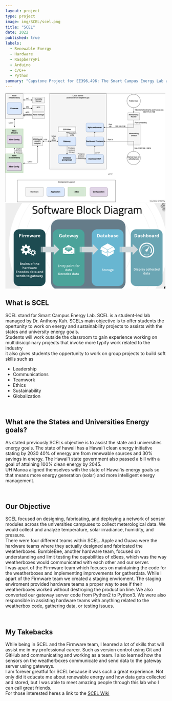 ```yaml
---
layout: project
type: project
image: img/SCEL/scel.png
title: "SCEL"
date: 2022
published: true
labels:
  - Renewable Energy
  - Hardware
  - RaspberryPi
  - Arduino
  - C/C++
  - Python
summary: "Capstone Project for EE396,496: The Smart Campus Energy Lab at UH Manoa is a student-led lab that strives to be a welcoming and open place of learning for undergraduate and graduate students alike, fostering and developing technical skills such as software engineering, circuit design and machine learning. In addition to technical skills, SCEL also focuses on developing “soft” skills such as communication, teamwork, project management and leadership. "
---
```


<div class="text-center p-4">
  <img width="500px" src="../img/SCEL/blockdiagram.png" class="img-thumbnail" >
  <img width="500px" src="../img/SCEL/softwareblock.png" class="img-thumbnail" >
</div>

<h2> What is SCEL </h2>

SCEL stand for Smart Campus Energy Lab. SCEL is a student-led lab managed by Dr. Anthony Kuh. SCELs main objective is to offer students the opertunity to work on energy and sustainability projects to assists with the states and university energy goals.
<br>
Students will work outside the classroom to gain experience working on multidisiciplinary projects that invoke more typify work related to the industry
<br> 
it also gives students the oppertunity to work on group projects to build soft skills such as
<ul>
  <li> Leadership </li>
  <li> Communications </li>
  <li> Teamwork </li>
  <li> Ethics </li>
  <li> Sustainability </li>
  <li> Globalization </li>
</ul>

<br>

<h2> What are the States and Universities Energy goals? </h2>

As stated previously SCELs objective is to assist the state and universities energy goals.
The state of hawaii has a Hawai'i clean energy initiative stating by 2030 40% of energy are from renewable sources and 30% savings in energy. The Hawai'i state government also passed a bill with a goal of attaining 100% clean energy by 2045.
<br>
UH Manoa aligned themselves with the state of Hawai'is energy goals so that means more energy generation (solar) and more intelligent energy management.

<br>

<h2> Our Objective </h2>

SCEL focused on designing, fabricating, and deploying a network of sensor modules across the universities campuses to collect meterological data. We would collect and analyze temperature, solar irradiance, humidity, and pressure.
<br>
There were four different teams within SCEL. Apple and Guava were the hardware teams where they  actually designed and fabricated the weatherboxes. BumbleBee, another hardware team, focused on understanding and limit testing the capabilities of xBees, which was the way weatherboxes would communicated with each other and our server.
<br>
I was apart of the Firmware team which focuses on maintaining the code for the weatherboxes and implementing improvements for gatherdata. While I apart of the Firmware team we created a staging envrioment. The staging enviroment provided hardware teams a proper way to see if their weatherboxes worked without destroying the production line. We also converted our gateway server code from Python2 to Python3. We were also responsible in assisting hardware teams with anything related to the weatherbox code, gathering data, or testing issues.
<br>

  <p align = "center>
    <img width="600px" src="../img/SCEL/scelgroup.png" class="img-thumbnail" >
  </p>
  
<br>
<h2> My Takebacks </h2>

While being in SCEL and the Firmware team, I leanred a lot of skills that will assist me in my professional career. Such as version control using Git and GitHub and communicating and working as a team. I also learned how the sensors on the weatherboxes communicate and send data to the gateway server using gateways. 
<br>
I am forever greatful for SCEL because it was such a great experience. Not only did it educate me about renewable energy and how data gets collected and stored, but I was able to meet amazing people through this lab who I can call great friends.
<br>
For those interested heres a link to the <a href = "https://wiki.scel-hawaii.org/doku.php?id=start"> SCEL Wiki </a>




